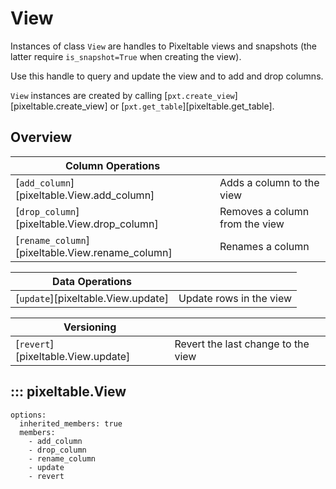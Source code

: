# View

Instances of class `View` are handles to Pixeltable views and snapshots (the latter require `is_snapshot=True` when
creating the view).

Use this handle to query and update the view and to add and drop columns.

`View` instances are created by calling [`pxt.create_view`][pixeltable.create_view]
or [`pxt.get_table`][pixeltable.get_table].

## Overview
| Column Operations                                |                                |
|--------------------------------------------------|--------------------------------|
| [`add_column`][pixeltable.View.add_column]       | Adds a column to the view      |
| [`drop_column`][pixeltable.View.drop_column]     | Removes a column from the view |
| [`rename_column`][pixeltable.View.rename_column] | Renames a column               |

| Data Operations                    |                         |
|------------------------------------|-------------------------|
| [`update`][pixeltable.View.update] | Update rows in the view |

| Versioning                         |                                    |
|------------------------------------|------------------------------------|
| [`revert`][pixeltable.View.update] | Revert the last change to the view |

## ::: pixeltable.View
    options:
      inherited_members: true
      members:
        - add_column
        - drop_column
        - rename_column
        - update
        - revert

